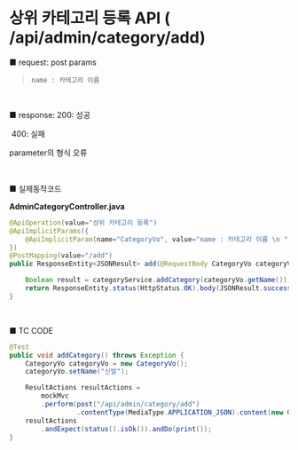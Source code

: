 # 상위 카테고리 등록 API ( /api/admin/category/add) 
■ request: 
   post 
     params

> ```
> name : 카테고리 이름
> ```

<br>

■ response: 
     200: 성공

​	400: 실패 

parameter의 형식 오류

<br>

■ 실제동작코드 

**AdminCategoryController.java**

```java
@ApiOperation(value="상위 카테고리 등록")
@ApiImplicitParams({
    @ApiImplicitParam(name="CategoryVo", value="name : 카테고리 이름 \n ", required=true, dataType="CategoryVo", defaultValue="")
})
@PostMapping(value="/add") 
public ResponseEntity<JSONResult> add(@RequestBody CategoryVo categoryVo) {

    Boolean result = categoryService.addCategory(categoryVo.getName());
    return ResponseEntity.status(HttpStatus.OK).body(JSONResult.success(result));
}
```

<br>

■ TC CODE 

```java
@Test
public void addCategory() throws Exception {
    CategoryVo categoryVo = new CategoryVo();
    categoryVo.setName("신발"); 

    ResultActions resultActions = 
        mockMvc
        .perform(post("/api/admin/category/add")
                 .contentType(MediaType.APPLICATION_JSON).content(new Gson().toJson(categoryVo)));
    resultActions 
        .andExpect(status().isOk()).andDo(print()); 
}
```
